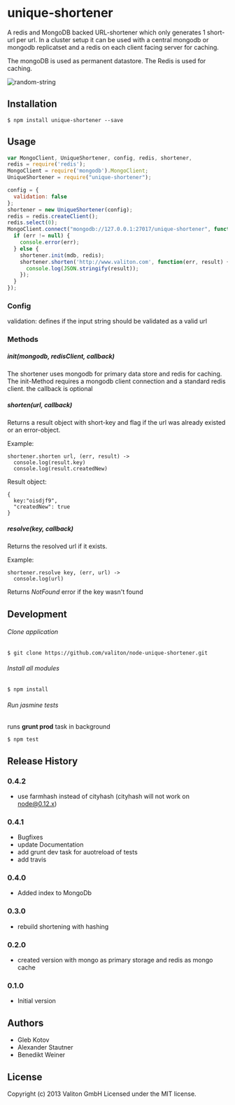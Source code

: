 # unique-shortener

A redis and MongoDB backed URL-shortener which only generates 1 short-url per url.
In a cluster setup it can be used with a central mongodb or mongodb replicatset and a redis on each client facing server for caching.

The mongoDB is used as permanent datastore.
The Redis is used for caching.


![random-string](https://api.travis-ci.org/valiton/node-unique-shortener.png "random-string")


## Installation

    $ npm install unique-shortener --save

## Usage

```javascript
var MongoClient, UniqueShortener, config, redis, shortener,
redis = require('redis');
MongoClient = require('mongodb').MongoClient;
UniqueShortener = require("unique-shortener");

config = {
  validation: false
};
shortener = new UniqueShortener(config);
redis = redis.createClient();
redis.select(0);
MongoClient.connect("mongodb://127.0.0.1:27017/unique-shortener", function(err, mdb) {
  if (err != null) {
    console.error(err);
  } else {
    shortener.init(mdb, redis);
    shortener.shorten('http://www.valiton.com', function(err, result) {
      console.log(JSON.stringify(result));
    });
  }
});
```

### Config

validation: defines if the input string should be validated as a valid url

### Methods

##### init(mongodb, redisClient, callback)
The shortener uses mongodb for primary data store and redis for caching. The init-Method requires a mongodb client connection and a standard redis client.
the callback is optional


##### shorten(url, callback)

Returns a result object with short-key and flag if the url was already existed or an error-object.

Example:

    shortener.shorten url, (err, result) ->
      console.log(result.key)
      console.log(result.createdNew)


Result object:

    {
      key:"oisdjf9",
      "createdNew": true
    }


##### resolve(key, callback)

Returns the resolved url if it exists.

Example:

    shortener.resolve key, (err, url) ->
      console.log(url)

Returns *NotFound* error if the key wasn't found



## Development

###### Clone application

    $ git clone https://github.com/valiton/node-unique-shortener.git


###### Install all modules

    $ npm install

###### Run jasmine tests

runs **grunt prod** task in background

    $ npm test

## Release History

### 0.4.2

* use farmhash instead of cityhash (cityhash will not work on node@0.12.x)

### 0.4.1

* Bugfixes
* update Documentation
* add grunt dev task for auotreload of tests
* add travis


### 0.4.0

* Added index to MongoDb

### 0.3.0

* rebuild shortening with hashing

### 0.2.0

* created version with mongo as primary storage and redis as mongo cache

### 0.1.0

* Initial version

## Authors

* Gleb Kotov
* Alexander Stautner
* Benedikt Weiner

## License
Copyright (c) 2013 Valiton GmbH
Licensed under the MIT license.